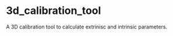 3d_calibration_tool
===================

A 3D calibration tool to calculate extrinisc and intrinsic parameters.
